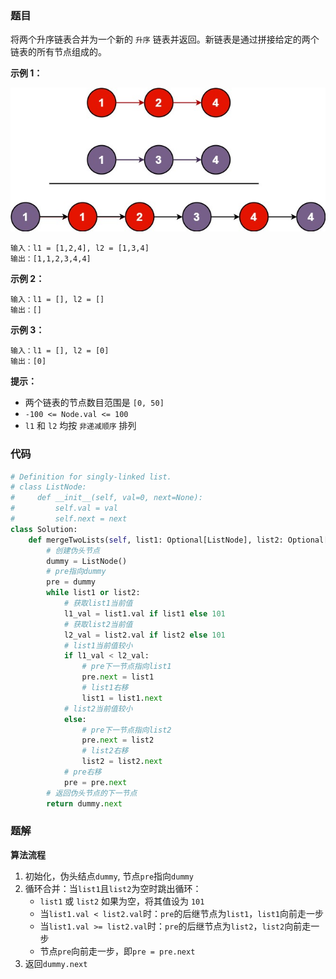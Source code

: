 ### 题目

将两个升序链表合并为一个新的 `升序` 链表并返回。新链表是通过拼接给定的两个链表的所有节点组成的。 
 

**示例 1：**

![示例1](./images/21-1.jpg)

```
输入：l1 = [1,2,4], l2 = [1,3,4]
输出：[1,1,2,3,4,4]
```

**示例 2：**

```
输入：l1 = [], l2 = []
输出：[]
```

**示例 3：**

```
输入：l1 = [], l2 = [0]
输出：[0]
``` 

**提示：**

- 两个链表的节点数目范围是 `[0, 50]`
- `-100 <= Node.val <= 100`
- `l1` 和 `l2` 均按 `非递减顺序` 排列

### 代码

```python
# Definition for singly-linked list.
# class ListNode:
#     def __init__(self, val=0, next=None):
#         self.val = val
#         self.next = next
class Solution:
    def mergeTwoLists(self, list1: Optional[ListNode], list2: Optional[ListNode]) -> Optional[ListNode]:
        # 创建伪头节点
        dummy = ListNode()
        # pre指向dummy
        pre = dummy
        while list1 or list2:
            # 获取list1当前值
            l1_val = list1.val if list1 else 101
            # 获取list2当前值
            l2_val = list2.val if list2 else 101
            # list1当前值较小
            if l1_val < l2_val:
                # pre下一节点指向list1
                pre.next = list1
                # list1右移
                list1 = list1.next
            # list2当前值较小
            else:
                # pre下一节点指向list2
                pre.next = list2
                # list2右移
                list2 = list2.next
            # pre右移
            pre = pre.next
        # 返回伪头节点的下一节点
        return dummy.next
```


### 题解

**算法流程**

1. 初始化，伪头结点`dummy`, 节点`pre`指向`dummy`
2. 循环合并：当`list1`且`list2`为空时跳出循环：
    - `list1` 或 `list2` 如果为空，将其值设为 `101`
    - 当`list1.val < list2.val`时：`pre`的后继节点为`list1`，`list1`向前走一步
    - 当`list1.val >= list2.val`时：`pre`的后继节点为`list2`，`list2`向前走一步
    - 节点`pre`向前走一步，即`pre = pre.next`
3. 返回`dummy.next`